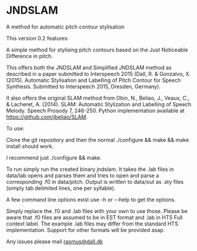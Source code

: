 # JNDSLAM
A method for automatic pitch contour stylisation

This version 0.2 features:

A simple method for stylising pitch contours based on the Just Noticeable Difference in pitch.

This offers both the JNDSLAM and Simplified JNDSLAM method as described in a paper submitted to Interspeech 2015 (Dall, R. & Gonzalvo, X. (2015). Automatic Stylisation and Labelling of Pitch Contour for Speech Synthesis. Submitted to Interspeech 2015, Dresden, Germany).

It also offers the original SLAM method from Obin, N., Beliao, J., Veaux, C., & Lacheret, A. (2014). SLAM: Automatic Stylization and Labelling of Speech Melody. Speech Prosody 7, 246-250. Python implementation available at https://github.com/jbeliao/SLAM.

To use:

Clone the git repository and then the normal ./configure && make && make install should work.

I recommend just ./configure && make.

To run simply run the created binary jndslam. It takes the .lab files in data/lab opens and parses them and tries to open and parse a corresponding .f0 in data/pitch. Output is written to data/out as .sty files (simply tab delimited lines, one per syllable).

A few command line options exist use -h or --help to get the options.

Simply replace the .f0 and .lab files with your own to use those. Please be aware that .f0 files are assumed to be in EST format and .lab in HTS Full context label. The example .lab files may differ from the standard HTS implementation. Support for other formats will be provided asap.

Any issues please mail rasmus@dall.dk
